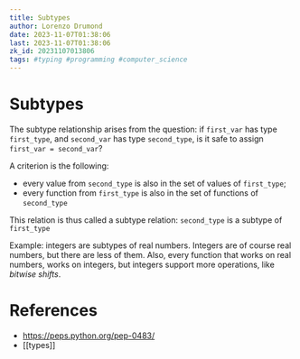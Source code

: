 ```yaml
---
title: Subtypes
author: Lorenzo Drumond
date: 2023-11-07T01:38:06
last: 2023-11-07T01:38:06
zk_id: 20231107013806
tags: #typing #programming #computer_science
---
```



# Subtypes

The subtype relationship arises from the question: if `first_var` has type `first_type`, and `second_var` has type `second_type`, is it safe to assign `first_var = second_var`?

A criterion is the following:
- every value from `second_type` is also in the set of values of `first_type`;
- every function from `first_type` is also in the set of functions of `second_type`

This relation is thus called a subtype relation: `second_type` is a subtype of `first_type`

Example: integers are subtypes of real numbers. Integers are of course real numbers, but there are less of them. Also, every function that works on real numbers, works on integers, but integers support more operations, like _bitwise shifts_.

# References
- https://peps.python.org/pep-0483/
- [[types]]
